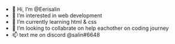 - 👋 Hi, I’m @Eerisalin
- 👀 I’m interested in web development
- 🌱 I’m currently learning html & css
- 💞️ I’m looking to collabrate on help eachother on coding journey
- 📫 text me on discord @salin#6648

<!---
Eerisalin/Eerisalin is a ✨ special ✨ repository because its `README.md` (this file) appears on your GitHub profile.
You can click the Preview link to take a look at your changes.
--->

